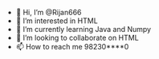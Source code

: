 - 👋 Hi, I’m @Rijan666
- 👀 I’m interested in HTML
- 🌱 I’m currently learning Java and Numpy
- 💞️ I’m looking to collaborate on HTML
- 📫 How to reach me 98230****0

<!---
Rijan666/Rijan666 is a ✨ special ✨ repository because its `README.md` (this file) appears on your GitHub profile.
You can click the Preview link to take a look at your changes.
--->
